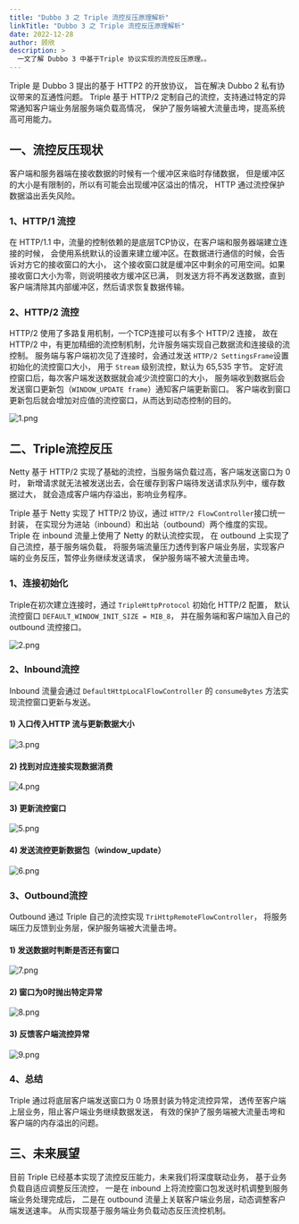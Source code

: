 ```yaml
---
title: "Dubbo 3 之 Triple 流控反压原理解析"
linkTitle: "Dubbo 3 之 Triple 流控反压原理解析"
date: 2022-12-28
author: 顾欣
description: >
  一文了解 Dubbo 3 中基于Triple 协议实现的流控反压原理。。
---
```


Triple 是 Dubbo 3 提出的基于 HTTP2 的开放协议，
旨在解决 Dubbo 2 私有协议带来的互通性问题。
Triple 基于 HTTP/2 定制自己的流控，支持通过特定的异常通知客户端业务层服务端负载高情况，
保护了服务端被大流量击垮，提高系统高可用能力。

## 一、流控反压现状

客户端和服务器端在接收数据的时候有一个缓冲区来临时存储数据，
但是缓冲区的大小是有限制的，所以有可能会出现缓冲区溢出的情况，
HTTP 通过流控保护数据溢出丢失风险。

### 1、HTTP/1 流控

在 HTTP/1.1 中，流量的控制依赖的是底层TCP协议，在客户端和服务器端建立连接的时候，
会使用系统默认的设置来建立缓冲区。在数据进行通信的时候，会告诉对方它的接收窗口的大小，
这个接收窗口就是缓冲区中剩余的可用空间。如果接收窗口大小为零，则说明接收方缓冲区已满，
则发送方将不再发送数据，直到客户端清除其内部缓冲区，然后请求恢复数据传输。

### 2、HTTP/2 流控

HTTP/2 使用了多路复用机制，一个TCP连接可以有多个 HTTP/2 连接，
故在 HTTP/2 中，有更加精细的流控制机制，允许服务端实现自己数据流和连接级的流控制。
服务端与客户端初次见了连接时，会通过发送 `HTTP/2 SettingsFrame`设置初始化的流控窗口大小，
用于 `Stream` 级别流控，默认为 65,535 字节。
定好流控窗口后，每次客户端发送数据就会减少流控窗口的大小，
服务端收到数据后会发送窗口更新包（`WINDOW_UPDATE frame`）通知客户端更新窗口。
客户端收到窗口更新包后就会增加对应值的流控窗口，从而达到动态控制的目的。

![1.png](/imgs/blog/2022/12/28/triple/1.png)

## 二、Triple流控反压

Netty 基于 HTTP/2 实现了基础的流控，当服务端负载过高，客户端发送窗口为 0 时，
新增请求就无法被发送出去，会在缓存到客户端待发送请求队列中，缓存数据过大，
就会造成客户端内存溢出，影响业务程序。

Triple 基于 Netty 实现了 HTTP/2 协议，通过 `HTTP/2 FlowController`接口统一封装，
在实现分为进站（inbound）和出站（outbound）两个维度的实现。
Triple 在 inbound 流量上使用了 Netty 的默认流控实现，
在 outbound 上实现了自己流控，基于服务端负载，
将服务端流量压力透传到客户端业务层，实现客户端的业务反压，暂停业务继续发送请求，
保护服务端不被大流量击垮。

### 1、连接初始化

Triple在初次建立连接时，通过 `TripleHttpProtocol` 初始化 HTTP/2 配置，
默认流控窗口 `DEFAULT_WINDOW_INIT_SIZE = MIB_8`，
并在服务端和客户端加入自己的 outbound 流控接口。

![2.png](/imgs/blog/2022/12/28/triple/2.png)

### 2、Inbound流控

Inbound 流量会通过 `DefaultHttpLocalFlowController` 的 `consumeBytes` 方法实现流控窗口更新与发送。

#### 1) 入口传入HTTP 流与更新数据大小

![3.png](/imgs/blog/2022/12/28/triple/3.png)

#### 2) 找到对应连接实现数据消费

![4.png](/imgs/blog/2022/12/28/triple/4.png)

#### 3) 更新流控窗口

![5.png](/imgs/blog/2022/12/28/triple/5.png)

#### 4) 发送流控更新数据包（window_update）

![6.png](/imgs/blog/2022/12/28/triple/6.png)

### 3、Outbound流控

Outbound 通过 Triple 自己的流控实现 `TriHttpRemoteFlowController`，
将服务端压力反馈到业务层，保护服务端被大流量击垮。

#### 1) 发送数据时判断是否还有窗口

![7.png](/imgs/blog/2022/12/28/triple/7.png)

#### 2) 窗口为0时抛出特定异常

![8.png](/imgs/blog/2022/12/28/triple/8.png)

#### 3) 反馈客户端流控异常

![9.png](/imgs/blog/2022/12/28/triple/9.png)

### 4、总结

Triple 通过将底层客户端发送窗口为 0 场景封装为特定流控异常，
透传至客户端上层业务，阻止客户端业务继续数据发送，
有效的保护了服务端被大流量击垮和客户端的内存溢出的问题。

## 三、未来展望

目前 Triple 已经基本实现了流控反压能力，未来我们将深度联动业务，
基于业务负载自适应调整反压流控，
一是在 inbound 上将流控窗口包发送时机调整到服务端业务处理完成后，
二是在 outbound 流量上关联客户端业务层，动态调整客户端发送速率。
从而实现基于服务端业务负载动态反压流控机制。

